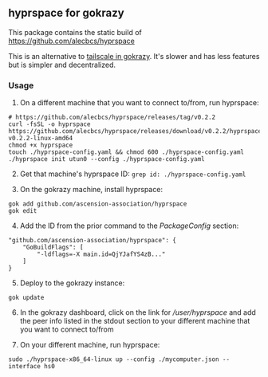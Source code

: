 ## hyprspace for gokrazy

This package contains the static build of https://github.com/alecbcs/hyprspace

This is an alternative to [tailscale in gokrazy](https://gokrazy.org/packages/tailscale/). It's slower and has less features but is simpler and decentralized.

### Usage

1. On a different machine that you want to connect to/from, run hyprspace:

```
# https://github.com/alecbcs/hyprspace/releases/tag/v0.2.2
curl -fsSL -o hyprspace https://github.com/alecbcs/hyprspace/releases/download/v0.2.2/hyprspace-v0.2.2-linux-amd64
chmod +x hyprspace
touch ./hyprspace-config.yaml && chmod 600 ./hyprspace-config.yaml
./hyprspace init utun0 --config ./hyprspace-config.yaml
```

2. Get that machine's hyprspace ID: `grep id: ./hyprspace-config.yaml`

3. On the gokrazy machine, install hyprspace:

```
gok add github.com/ascension-association/hyprspace
gok edit
```

4. Add the ID from the prior command to the _PackageConfig_ section:

```
"github.com/ascension-association/hyprspace": {
    "GoBuildFlags": [
        "-ldflags=-X main.id=QjYJafYS4zB..."
    ]
}
```

5. Deploy to the gokrazy instance:

```
gok update
```

6. In the gokrazy dashboard, click on the link for _/user/hyprspace_ and add the peer info listed in the stdout section to your different machine that you want to connect to/from

7. On your different machine, run hyprspace:

```
sudo ./hyprspace-x86_64-linux up --config ./mycomputer.json --interface hs0
```

